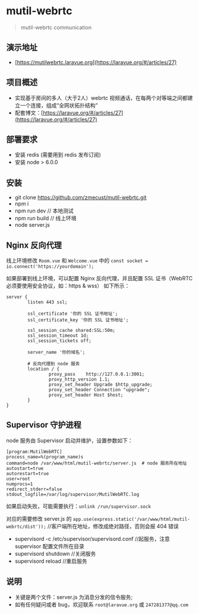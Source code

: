 # mutil-webrtc

> mutil-webrtc communication

## 演示地址

- [https://mutilwebrtc.laravue.org](https://laravue.org/#/articles/27)

## 项目概述

- 实现基于房间的多人（大于2人）webrtc 视频通话，在每两个对等端之间都建立一个连接，组成“全网状拓扑结构”
- 配套博文：[https://laravue.org/#/articles/27](https://laravue.org/#/articles/27)

## 部署要求

- 安装 redis (需要用到 redis 发布订阅)
- 安装 node > 6.0.0

## 安装

- git clone https://github.com/zmecust/mutil-webrtc.git
- npm i
- npm run dev    // 本地测试
- npm run build  // 线上环境
- node server.js

## Nginx 反向代理

线上环境修改 `Room.vue` 和 `Welcome.vue` 中的 `const socket = io.connect('https://yourdomain');`

如果部署到线上环境，可以配置 Nginx 反向代理，并且配置 SSL 证书（WebRTC 必须要使用安全协议，如：https & wss）
如下所示：

```
server {
        listen 443 ssl;

        ssl_certificate '你的 SSL 证书地址';
        ssl_certificate_key '你的 SSL 证书地址';
        
        ssl_session_cache shared:SSL:50m;
        ssl_session_timeout 1d;
        ssl_session_tickets off;

        server_name '你的域名';

        # 反向代理到 node 服务
        location / {
                proxy_pass    http://127.0.0.1:3001;
                proxy_http_version 1.1;
                proxy_set_header Upgrade $http_upgrade;
                proxy_set_header Connection "upgrade";
                proxy_set_header Host $host;
        }
}
```

## Supervisor 守护进程

node 服务由 Supervisor 启动并维护，设置参数如下：

```
[program:MutilWebRTC]
process_name=%(program_name)s
command=node /var/www/html/mutil-webrtc/server.js  # node 服务所在地址
autostart=true
autorestart=true
user=root
numprocs=1
redirect_stderr=false
stdout_logfile=/var/log/supervisor/MutilWebRTC.log
```
如果启动失败，可能需要执行：`unlink /run/supervisor.sock`

对应的需要修改 server.js 的 `app.use(express.static('/var/www/html/mutil-webrtc/dist'));` //客户端所在地址，修改成绝对路径，否则会报 404 错误

- supervisord -c /etc/supervisor/supervisord.conf //起服务，注意 supervisor 配置文件所在目录
- supervisord shutdown //关闭服务 
- supervisord reload //重启服务 

## 说明

- 关键是两个文件：server.js 为消息分发的信令服务;
- 如有任何疑问或者 bug，欢迎联系 `root@laravue.org` 或 `247281377@qq.com `
